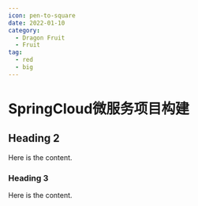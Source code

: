 ```yaml
---
icon: pen-to-square
date: 2022-01-10
category:
  - Dragon Fruit
  - Fruit
tag:
  - red
  - big
---
```


# SpringCloud微服务项目构建

## Heading 2

Here is the content.

### Heading 3

Here is the content.
